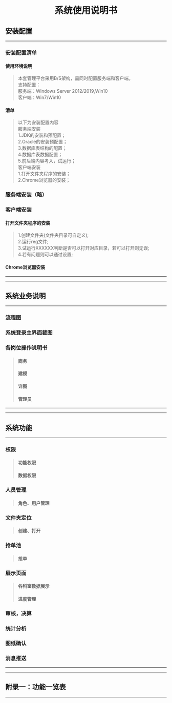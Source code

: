 # <center>系统使用说明书


## 安装配置
---
### 安装配置清单
#### 使用环境说明
>   本套管理平台采用B/S架构，需同时配置服务端和客户端。
<br>支持配置：
<br>服务端：Windows Server 2012/2019,Win10
<br>客户端：Win7/Win10

#### 清单
>   以下为安装配置内容 
<br>服务端安装 
<br>1.JDK的安装和预配置；
<br>2.Oracle的安装预配置；
<br>3.数据库表结构的配置；
<br>4.数据库表数据配置；
<br>5.前后端内容考入，试运行；
<br>客户端安装 
<br>1.打开文件夹程序的安装；
<br>2.Chrome浏览器的安装；

### 服务端安装（略）

### 客户端安装

#### 打开文件夹程序的安装
>   1.创建文件夹(文件夹目录可自定义);
<br>2.运行reg文件;
<br>3.试运行XXXXXX判断是否可以打开对应目录，若可以打开则无误;
<br>4.若有问题则可以通过设置;


#### Chrome浏览器安装

---
---
## 系统业务说明
---
### 流程图
### 系统登录主界面截图
### 各岗位操作说明书
>#### 商务
>#### 建模
>#### 详图
>#### 管理员
---
---
## 系统功能
--- 
### 权限
>#### 功能权限
>#### 数据权限
### 人员管理
>#### 角色、用户管理
### 文件夹定位
>#### 创建、打开
### 抢单池
>#### 抢单
### 展示页面
>#### 各科室数据展示
>#### 进度管理
### 审核，决算
### 统计分析
### 图纸确认
### 消息推送
---

---
## 附录一：功能一览表
---